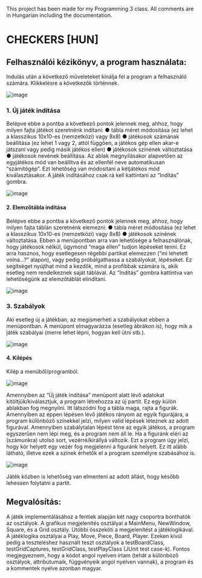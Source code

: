 This project has been made for my Programming 3 class. All comments are in Hungarian including the documentation. 

# CHECKERS [HUN]

## Felhasználói kézikönyv, a program használata:
Indulás után a következő műveleteket kínálja fel a program a felhasználó számára.
Klikkelésre a következők történnek.

![image](https://github.com/kincsototh/Checkers/assets/144167052/e71b957c-f44a-4d0d-bfe1-3d64b59c18fc)


### 1. Új játék indítása
Belépve ebbe a pontba a következő pontok jelennek meg, ahhoz, hogy milyen fajta
játékot szeretnénk indítani:
  ● tábla méret módosítása (ez lehet a klasszikus 10x10-es (nemzetközi) vagy
8x8)
  ● játékosok számának beállítása (ez lehet 1 vagy 2, attól függően, a játékos
gép ellen akar-e játszani vagy pedig másik játékos ellen)
  ● játékosok színének változtatása
  ● játékosok nevének beállítása.
Az ablak megnyílásakor alapvetően az egyjátékos mód van beállítva és az ellenfél neve
automatikusan “számítógép”. Ezt lehetőség van módosítani a kétjátékos mód
kiválasztásakor. A játék indításához csak rá kell kattintani az “Indítás” gombra.

![image](https://github.com/kincsototh/Checkers/assets/144167052/06d17484-ff13-49f5-8f3e-a5c005d88eab)


#### 2. Elemzőtábla indítása
Belépve ebbe a pontba a következő pontok jelennek meg, ahhoz, hogy milyen fajta
táblán szeretnénk elemezni:
● tábla méret módosítása (ez lehet a klasszikus 10x10-es (nemzetközi) vagy
8x8)
● játékosok színének változtatása.
Ebben a menüpontban arra van lehetősége a felhasználónak, hogy játékosok nélkül,
úgymond “maga ellen” tudjon lépéseket tenni. Ez arra hasznos, hogy esetlegesen
régebbi partikat elemezzen (“mi lehetett volna…?” alapon), vagy pedig
próbálgathassa a szabályokat, lépéseket. Ez segítséget nyújthat mind a kezdők,
mind a profibbak számára is, akik esetleg nem rendelkeznek saját táblával.
Az “Indítás” gombra kattintva van lehetőségünk az elemzőtáblát elindítani.

![image](https://github.com/kincsototh/Checkers/assets/144167052/c39c668e-5fb6-4e13-b52a-8cba7c57db42)

### 3. Szabályok
Aki esetleg új a játékban, az megismerheti a szabályokat ebben a menüpontban. A
menüpont elmagyarázza (esetleg ábrákon is), hogy mik a játék szabályai (merre
lehet lépni, hogyan kell ütni stb.).

![image](https://github.com/kincsototh/Checkers/assets/144167052/380f2b6f-85a0-43f7-b122-c84dbc8f1754)

#### 4. Kilépés
Kilép a menüből/programból.

![image](https://github.com/kincsototh/Checkers/assets/144167052/e020e637-8d7e-4e90-a216-5b9ea2093e02)

Amennyiben az “Új játék indítása” menüpont alatt lévő adatokat kitöltjük/kiválasztjuk, a
program létrehozza az új partit. Ez egy külön ablakban fog megnyílni. Itt látszódni fog a tábla
maga, rajta a figurák. Amennyiben az éppen lépésen lévő játékos rányom az egyik
figurájára, a program különböző színekkel jelzi, milyen valid lépések léteznek az adott
figurával. Amennyiben szabálytalan lépést téne az egyik játékos, a program egyszerűen
nem lépi meg, és a program nem áll le. Ha a figuránk eléri az (számunkra) utolsó sort,
vezérré/királlyá változik. Ezt a program úgy jelzi, hogy kör helyett egy vezér fog megjelenni a
figuránk helyett. Ez itt alább látható, illetve ezek a színek érhetők el a program személyre
szabásához is.

![image](https://github.com/kincsototh/Checkers/assets/144167052/bdf8404b-9288-4d00-b37a-2b04942f89e9)

Játék közben is lehetőség van elmenteni az adott állást, hogy később lehessen folytatni a
partit.

## Megvalósítás:
A játék implementálásához a fentiek alapján két nagy csoportra bonthatók az osztályok. A
grafikus megjelenítés osztályai a MainMenu, NewWindow, Square, és a Grid osztály. Utóbbi
összeköti a megjelenítést a játéklogikával. A játéklogika osztályai a Play, Move, Piece,
Board, Player. Ezeken kívül pedig a teszteléshez használt teszt osztályok a testBoardClass,
testGridCaptures, testGridClass, testPlayClass (JUnit test case-k).
Fontos megjegyeznem, hogy a kódot angol nyelven írtam (tehát a különböző osztályok,
attribútumaik, függvényeik angol nyelven vannak), a program és a kommentek nyelve
azonban magyar.

